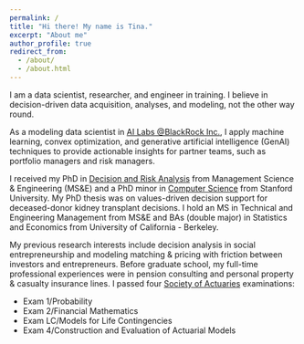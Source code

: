 ```yaml
---
permalink: /
title: "Hi there! My name is Tina."
excerpt: "About me"
author_profile: true
redirect_from: 
  - /about/
  - /about.html
---
```


I am a data scientist, researcher, and engineer in training. I believe in decision-driven data acquisition, analyses, and modeling, not the other way round.

As a modeling data scientist in [AI Labs @BlackRock Inc.](https://www.blackrock.com/corporate/ai), I apply machine learning, convex optimization, and generative artificial intelligence (GenAI) techniques to provide actionable insights for partner teams, such as portfolio managers and risk managers. 

I received my PhD in [Decision and Risk Analysis](https://dara.stanford.edu/) from Management Science & Engineering (MS&E) and a PhD minor in [Computer Science](https://cs.stanford.edu/) from Stanford University. My PhD thesis was on values-driven decision support for deceased-donor kidney transplant decisions. I hold an MS in Technical and Engineering Management from MS&E and BAs (double major) in Statistics and Economics from University of California - Berkeley.

My previous research interests include decision analysis in social entrepreneurship and modeling matching & pricing with friction between investors and entrepreneurs. Before graduate school, my full-time professional experiences were in pension consulting and personal property & casualty insurance lines. I passed four [Society of Actuaries](https://www.soa.org/) examinations:
* Exam 1/Probability
* Exam 2/Financial Mathematics
* Exam LC/Models for Life Contingencies
* Exam 4/Construction and Evaluation of Actuarial Models